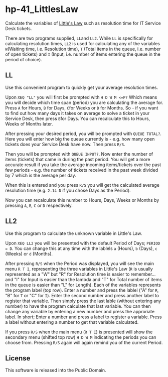 # hp-41_LittlesLaw
Calculate the variables of [Little's Law](https://corporatefinanceinstitute.com/resources/data-science/littles-law/) such as resolution time for IT Service Desk tickets.

There are two programs supplied, `LL`and `LL2`. While `LL` is specifically for calculating resolution times, `LL2` is used for calculating any of the variables `W`(Waiting time, i.e. Resolution time), `T` (Total items in the queue, i.e. number of open tickets) and `I` (Input, i.e. number of items entering the queue in the period of choice).

## LL
Use this convenient program to quickly get your average resolution times.

Upon `XEQ "LL"` you will first be prompted with `H D W M <=P?` Which means you will decide which time span (period) you are calculating the average for. Press `A` for Hours, `B` for Days, `C`for Weeks or `D` for Months. So - if you want to find out how many days it takes on average to solve a ticket in your Service Desk, then press `B`for Days. You can recalculate this to Hours, Weeks of Months later.

After pressing your desired period, you will be prompted with `QUEUE TOTAL?`. Here you will enter how big the queue currently is - e.g. how many open tickets does your Service Desk have now. Then press `R/S`.

Then you will be prompted with `QUEUE INPUT?`. Now enter the number of items (tickets) that came in during the past period. You will get a more accurate result if you take the average incoming items/tickets over the past few periods - e.g. the number of tickets received in the past week divided by 7 which is the average per day.

When this is entered and you press `R/S` you will get the calculated average resolution time (e.g. `2.14 D` if you chose Days as the Period).

Now you can recalculate this number to Hours, Days, Weeks or Months by pressing `A`, `B`, `C` or `D` respectively.

## LL2
Use this program to calculate the unknown variable in Little's Law.

Upon `XEQ LL2` you will be presented with the default Period of Days; `PERIOD = D`. You can change this at any time with the lablels `a` (Hours), `b` (Days), `c` (Weeks) or `d` (Months).

After pressing `R/S` when the Period was displayed, you will see the main menu `R T I`, representing the three variables in Little's Law (`R` is usually represented as a "W" but "R" for Resolution time is easier to remember... and "I" for Input is easier than the lambda and "T" for Total number of items in the queue is easier than "L" for Length). Each of the variables represents the program label (top row). Enter a number and press the lablel ("A" for `R`, "B" for `T` or "C" for `I`). Enter the second number and press another label to register that variable. Then simply press the last lable (without entering any number) to have the program calculate that last variable. You can then change any variable by entering a new number and press the approriate label. In short; Enter a number and press a label to register a variable. Press a label without entering a number to get that variable calculated.

If you press `R/S` when the main menu (`R T I`) is presented will show the secondary menu (shifted top row) `H D W M` indicating the periods you can choose from. Pressing `R/S` again will again remind you of the current Period.

## License
This software is released into the Public Domain.

